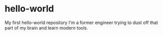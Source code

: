 # hello-world
My first hello-world repository
I'm a former engineer trying to dust off that part of my brain and learn modern tools.
